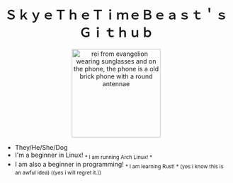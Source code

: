 <h1 align="center">
ＳｋｙｅＴｈｅＴｉｍｅＢｅａｓｔ＇ｓ Ｇｉｔｈｕｂ
</h1>

<p align="center">
 <img src="https://i.pinimg.com/736x/8e/be/6d/8ebe6d8aefe691184417e74dbb18d617.jpg" alt="rei from evangelion wearing sunglasses and on the phone, the phone is a old brick phone with a round antennae" width=200px height=200px> 
</p>

  - They/He/She/Dog
  - I'm a beginner in Linux!
          <sub>  * I am running Arch Linux! * </sub>
  - I am also a beginner in programming!
          <sub>  * I am learning Rust! * </sub>
             <sub> (yes i know this is an awful idea) </sub>
    <sub>    ((yes i will regret it.)) <sub>


<!--
**Skye-The-Time-Beast/Skye-The-Time-Beast** is a ✨ _special_ ✨ repository because its `README.md` (this file) appears on your GitHub profile.

Here are some ideas to get you started:

- 🔭 I’m currently working on ...
- 🌱 I’m currently learning ...
- 👯 I’m looking to collaborate on ...
- 🤔 I’m looking for help with ...
- 💬 Ask me about ...
- 📫 How to reach me: ...
- 😄 Pronouns: ...
- ⚡ Fun fact: ...
-->
